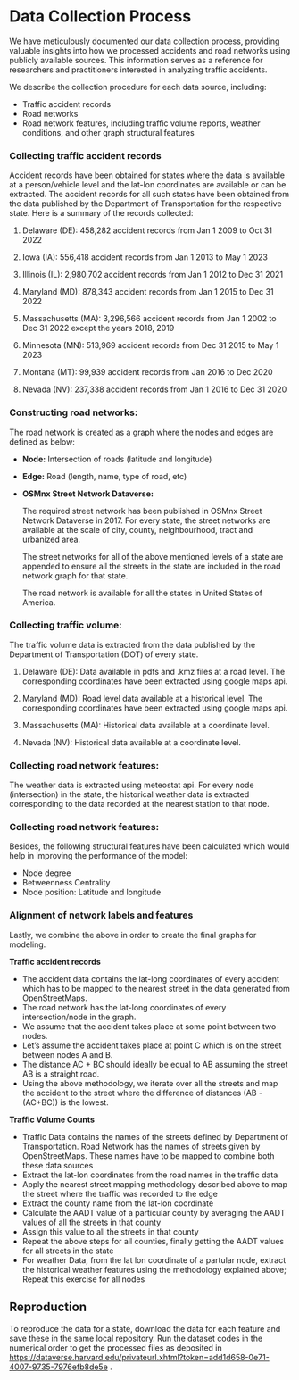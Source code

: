# Data Collection Process

We have meticulously documented our data collection process, providing valuable insights into how we processed accidents and road networks using publicly available sources. This information serves as a reference for researchers and practitioners interested in analyzing traffic accidents.

We describe the collection procedure for each data source, including:
- Traffic accident records
- Road networks
- Road network features, including traffic volume reports, weather conditions, and other graph structural features


### Collecting traffic accident records

Accident records have been obtained for states where the data is available at a person/vehicle level and the lat-lon coordinates are available or can be extracted. The accident records for all such states have been obtained from the data published by the Department of Transportation for the respective state. Here is a summary of the records collected:

1. Delaware (DE): 458,282 accident records from Jan 1 2009 to Oct 31 2022

2. Iowa (IA): 556,418 accident records from Jan 1 2013 to May 1 2023

3. Illinois (IL): 2,980,702 accident records from Jan 1 2012 to Dec 31 2021

4. Maryland (MD): 878,343 accident records from Jan 1 2015 to Dec 31 2022

5. Massachusetts (MA): 3,296,566 accident records from Jan 1 2002 to Dec 31 2022 except the years 2018, 2019

6. Minnesota (MN): 513,969 accident records from Dec 31 2015 to May 1 2023

7. Montana (MT): 99,939 accident records from Jan 2016 to Dec 2020

8. Nevada (NV): 237,338 accident records from Jan 1 2016 to Dec 31 2020


### Constructing road networks:

The road network is created as a graph where the nodes and edges are defined as below:

- **Node:**
Intersection of roads (latitude and longitude)
- **Edge:**
Road (length, name, type of road, etc)

- **OSMnx Street Network Dataverse:**
  
  The required street network has been published in OSMnx Street Network Dataverse in 2017. For every state, the street networks are available at the scale of city, county, neighbourhood, tract and urbanized area.

  The street networks for all of the above mentioned levels of a state are appended to ensure all the streets in the state are included in the road network graph for that state. 

  The road network is available for all the states in United States of America.


### Collecting traffic volume:

The traffic volume data is extracted from the data published by the Department of Transportation (DOT) of every state.

1. Delaware (DE): Data available in pdfs and .kmz files at a road level. The corresponding coordinates have been extracted using google maps api.

2. Maryland (MD): Road level data available at a historical level. The corresponding coordinates have been extracted using google maps api.

3. Massachusetts (MA): Historical data available at a coordinate level.

4. Nevada (NV): Historical data available at a coordinate level.

### Collecting road network features:

The weather data is extracted using meteostat api. For every node (intersection) in the state, the historical weather data is extracted corresponding to the data recorded at the nearest station to that node.  

### Collecting road network features:

Besides, the following structural features have been calculated which would help in improving the performance of the model:

- Node degree
- Betweenness Centrality
- Node position: Latitude and longitude

### Alignment of network labels and features 

Lastly, we combine the above in order to create the final graphs for modeling. 

**Traffic accident records**
- The accident data contains the lat-long coordinates of every accident which has to be mapped to the nearest street in the data generated from OpenStreetMaps. 
- The road network has the lat-long coordinates of every intersection/node in the graph. 
- We assume that the accident takes place at some point between two nodes. 
- Let’s assume the accident takes place at point C which is on the street between nodes A and B. 
- The distance AC + BC should ideally be equal to AB assuming the street AB is a straight road. 
- Using the above methodology, we iterate over all the streets and map the accident to the street where the difference of distances (AB - (AC+BC)) is the lowest.

**Traffic Volume Counts**
- Traffic Data contains the names of the streets defined by Department of Transportation. Road Network has the names of streets given by OpenStreetMaps. These names have to be mapped to combine both these data sources
- Extract the lat-lon coordinates from the road names in the traffic data
- Apply the nearest street mapping methodology described above to map the street where the traffic was recorded to the edge 
- Extract the county name from the lat-lon coordinate
- Calculate the AADT value of a particular county by averaging the AADT values of all the streets in that county
- Assign this value to all the streets in that county
- Repeat the above steps for all counties, finally getting the AADT values for all streets in the state
- For weather Data, from the lat lon coordinate of a partular node, extract the historical weather features using the methodology explained above; Repeat this exercise for all nodes


## Reproduction

To reproduce the data for a state, download the data for each feature and save these in the same local repository. Run the dataset codes in the numerical order to get the processed files as deposited in https://dataverse.harvard.edu/privateurl.xhtml?token=add1d658-0e71-4007-9735-7976efb8de5e .





